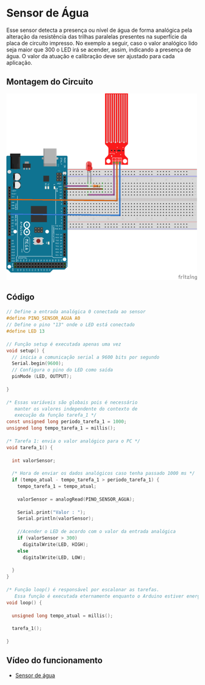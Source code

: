 # Sensor de Água

Esse sensor detecta a presença ou nível de água de forma analógica pela alteração da resistência das trilhas paralelas presentes na superfície da placa de circuito impresso. No exemplo a seguir, caso o valor analógico lido seja maior que 300 o LED irá se acender, assim, indicando a presença de água. O valor da atuação e calibração deve ser ajustado para cada aplicação.

## Montagem do Circuito

<img src = "agua.png" alt = "Circuito água" width = "500" />

## Código

```C
// Define a entrada analógica 0 conectada ao sensor
#define PINO_SENSOR_AGUA A0
// Define o pino "13" onde o LED está conectado
#define LED 13

// Função setup é executada apenas uma vez
void setup() {
  // inicia a comunicação serial a 9600 bits por segundo
  Serial.begin(9600);
  // Configura o pino do LED como saída
  pinMode (LED, OUTPUT);

}

/* Essas variáveis são globais pois é necessário
   manter os valores independente do contexto de
   execução da função tarefa_1 */
const unsigned long periodo_tarefa_1 = 1000;
unsigned long tempo_tarefa_1 = millis();

/* Tarefa 1: envia o valor analógico para o PC */
void tarefa_1() {

  int valorSensor;

  /* Hora de enviar os dados analógicos caso tenha passado 1000 ms */
  if (tempo_atual - tempo_tarefa_1 > periodo_tarefa_1) {
    tempo_tarefa_1 = tempo_atual;

    valorSensor = analogRead(PINO_SENSOR_AGUA);

    Serial.print("Valor : ");
    Serial.println(valorSensor);

    //Acender o LED de acordo com o valor da entrada analógica
    if (valorSensor > 300)
      digitalWrite(LED, HIGH);
    else
      digitalWrite(LED, LOW);

  }
}

/* Função loop() é responsável por escalonar as tarefas.
   Essa função é executada eternamente enquanto o Arduino estiver energizado */
void loop() {

  unsigned long tempo_atual = millis();

  tarefa_1();

}
```
## Vídeo do funcionamento 
- [Sensor de água](https://youtu.be/0SRkrS9IWHs)
